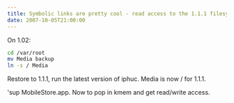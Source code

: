 ```yaml
---
title: Symbolic links are pretty cool - read access to the 1.1.1 filesystem
date: 2007-10-05T21:00:00
---
```


On 1.02:

```bash
cd /var/root
mv Media backup
ln -s / Media
```

Restore to 1.1.1, run the latest version of iphuc. Media is now / for
1.1.1.

'sup MobileStore.app. Now to pop in kmem and get read/write access.
